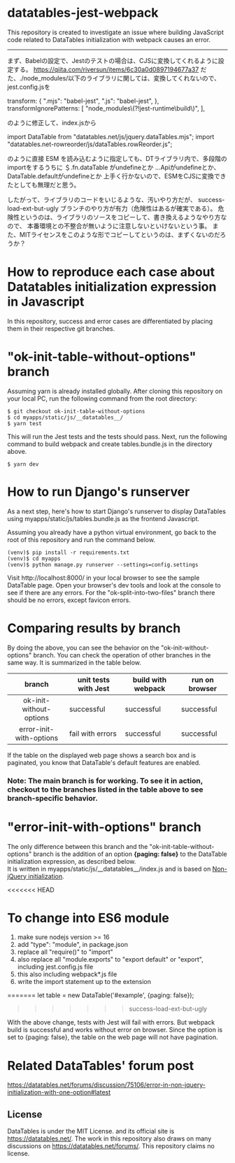 # datatables-jest-webpack
This repository is created to investigate an issue where building JavaScript code related to DataTables initialization with webpack causes an error.

----
まず、Babelの設定で、Jestのテストの場合は、CJSに変換してくれるように設定する。
https://qiita.com/riversun/items/6c30a0d0897194677a37
だた、./node_modules/以下のライブラリに関しては、変換してくれないので、
jest.config.jsを

transform: {
    ".mjs": "babel-jest",
    ".js": "babel-jest",
  },
  transformIgnorePatterns: [
    "node_modules\\(?!jest-runtime\\build\\)",
  ],

のように修正して、index.jsから

import DataTable from "datatables.net/js/jquery.dataTables.mjs";
import "datatables.net-rowreorder/js/dataTables.rowReorder.js";

のように直接 ESM を読み込むように指定しても、DTライブラリ内で、多段階のimportをするうちに
＄.fn.dataTable がundefineとか ...Apiがundefineとか、DataTable.defaultがundefineとか
上手く行かないので、ESMをCJSに変換できたとしても無理だと思う。

したがって、ライブラリのコードをいじるような、汚いやり方だが、
success-load-ext-but-ugly ブランチのやり方が有力（危険性はあるが確実である）。
危険性というのは、ライブラリのソースをコピーして、書き換えるようなやり方なので、
本番環境との不整合が無いように注意しないといけないという事。
また、MITライセンスをこのような形でコピーしてというのは、まずくないのだろうか？







# How to reproduce each case about Datatables initialization expression in Javascript
In this repository, success and error cases are differentiated by placing them in their respective git branches.
# "ok-init-table-without-options" branch
Assuming yarn is already installed globally.
After cloning this repository on your local PC, run the following command from the root directory:

    $ git checkout ok-init-table-without-options
    $ cd myapps/static/js/__datatables__/
    $ yarn test

This will run the Jest tests and the tests should pass. 
Next, run the following command to build webpack and create tables.bundle.js in the directory above.

    $ yarn dev
# How to run Django's runserver
As a next step, here's how to start Django's runserver to display DataTables using myapps/static/js/tables.bundle.js as the frontend Javascript.

Assuming you already have a python virtual environment, go back to the root of this repository and run the command below.

    (venv)$ pip install -r requirements.txt
    (venv)$ cd myapps 
    (venv)$ python manage.py runserver --settings=config.settings
Visit http://localhost:8000/ in your local browser to see the sample DataTable page.
Open your browser's dev tools and look at the console to see if there are any errors. For the "ok-split-into-two-files" branch there should be no errors, except favicon errors.

# Comparing results by branch
By doing the above, you can see the behavior on the "ok-init-without-options" branch.
You can check the operation of other branches in the same way. It is summarized in the table below.

|         branch          | unit tests with Jest | build with webpack | run on browser |
|:-----------------------:|----------------------|--------------------|----------------|
| ok-init-without-options | successful           | successful         | successful     |
| error-init-with-options | fail with errors     | successful         | successful     |

If the table on the displayed web page shows a search box and is paginated, you know that DataTable's default features are enabled.
### Note: The main branch is for working. To see it in action, checkout to the branches listed in the table above to see branch-specific behavior.

# "error-init-with-options" branch
The only difference between this branch and the "ok-init-table-without-options" branch is the addition of an option **{paging: false}** to the DataTable initialization expression, as described below.  
It is written in myapps/static/js/&#095;&#095;datatables__/index.js and is based on [Non-jQuery initialization](https://datatables.net/manual/installation#Non-jQuery-initialisation).

<<<<<<< HEAD
# To change into ES6 module

1. make sure nodejs version >= 16
2. add "type": "module",  in package.json
3. replace all "require()" to "import"
4. also replace all "module.exports" to "export default" or "export", including jest.config.js file
5. this also including webpack*.js file
4. write the import statement up to the extension


=======
        let table = new DataTable('#example', {paging: false});
>>>>>>> success-load-ext-but-ugly

With the above change, tests with Jest will fail with errors. But webpack build is successful and works without error on browser.
Since the option is set to {paging: false}, the table on the web page will not have pagination.

# Related DataTables' forum post
https://datatables.net/forums/discussion/75106/error-in-non-jquery-initialization-with-one-option#latest

## License
DataTables is under the MIT License. and its official site is https://datatables.net/. The work in this repository also draws on many discussions on https://datatables.net/forums/. This repository claims no license. 
